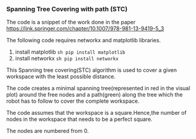 ### Spanning Tree Covering with path (STC)

The code is a snippet of the work done in the paper 
https://link.springer.com/chapter/10.1007/978-981-13-9419-5_3

The following code requires networkx and matplotlib libraries.

1) install matplotlib 
	```sh pip install matplotlib```
2) install networkx
	```sh pip install networkx```

This Spanning tree covering(STC) algorithm is used to cover a given workspace with the least possible distance.

The code creates a minimal spanning tree(represented in red in the visual plot) around the free nodes and a path(green) along the tree  which the robot has  to follow to cover the complete workspace.

The code assumes that the workspace is a square.Hence,the number of nodes in the workspace that needs to be a perfect square.

The nodes are numbered from 0.
